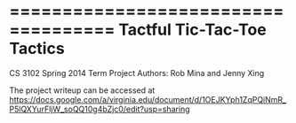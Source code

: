 ====================================
Tactful Tic-Tac-Toe Tactics
====================================
CS 3102 Spring 2014 Term Project
Authors: Rob Mina and Jenny Xing


The project writeup can be accessed at https://docs.google.com/a/virginia.edu/document/d/1OEJKYph1ZqPQiNmR_P5lQXYurFljW_soQQ10g4bZjc0/edit?usp=sharing
